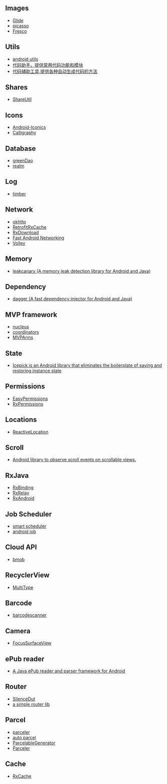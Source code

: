 Images
---
- [Glide](https://github.com/bumptech/glide)
- [picasso](https://github.com/square/picasso)
- [Fresco](http://frescolib.org/)

Utils
---
- [android utils](https://github.com/loganfreeman/AndroidUtilCode)
- [代码助手，提供常用代码功能和模块](https://github.com/boredream/bdcodehelper)
- [代码辅助工具,提供各种自动生成代码的方法](https://github.com/boredream/CodeUtils)

Shares
---
- [ShareUtil](https://github.com/shaohui10086/ShareUtil)

Icons
---
- [Android-Iconics](https://github.com/mikepenz/Android-Iconics)
- [Calligraphy](https://github.com/chrisjenx/Calligraphy)

Database
---
- [greenDao](https://github.com/greenrobot/greenDAO)
- [realm](https://github.com/realm/realm-java)

Log
---
- [timber](https://github.com/JakeWharton/timber)

Network
---
- [okhttp](http://square.github.io/okhttp/)
- [RetrofitRxCache](https://github.com/cpoopc/RetrofitRxCache)
- [RxDownload](https://github.com/ssseasonnn/RxDownload)
- [Fast Android Networking](https://github.com/amitshekhariitbhu/Fast-Android-Networking)
- [Volley](https://guides.codepath.com/android/Networking-with-the-Volley-Library)

Memory
---
- [leakcanary (A memory leak detection library for Android and Java) ](https://github.com/square/leakcanary)

Dependency
---
- [dagger (A fast dependency injector for Android and Java) ](http://square.github.io/dagger/)

MVP framework
---
- [nucleus](https://github.com/konmik/nucleus.git)
- [coordinators](https://github.com/square/coordinators)
- [MVPArms](https://github.com/JessYanCoding/MVPArms)

State
---
- [Icepick is an Android library that eliminates the boilerplate of saving and restoring instance state](https://github.com/frankiesardo/icepick.git)

Permissions
---
- [EasyPermissions ](https://github.com/googlesamples/easypermissions)
- [RxPermissions](https://github.com/tbruyelle/RxPermissions)

Locations
---
- [ReactiveLocation](https://github.com/mcharmas/Android-ReactiveLocation)

Scroll
---
- [Android library to observe scroll events on scrollable views.](https://github.com/ksoichiro/Android-ObservableScrollView)

RxJava
---
- [RxBinding](https://github.com/JakeWharton/RxBinding)
- [RxRelay](https://github.com/JakeWharton/RxRelay)
- [RxAndroid](https://github.com/ReactiveX/RxAndroid)

Job Scheduler
---
- [smart scheduler](https://github.com/hypertrack/smart-scheduler-android)
- [android job](https://github.com/evernote/android-job)

Cloud API
---
- [bmob](http://docs.bmob.cn/data/Android/b_developdoc/doc/index.html#兼容Android6.0系统)

RecyclerView
---
- [MultiType](https://github.com/drakeet/MultiType)


Barcode
---
- [barcodescanner](https://github.com/dm77/barcodescanner)

Camera
---
- [FocusSurfaceView](https://github.com/CGmaybe10/FocusSurfaceView)

ePub reader
---
- [A Java ePub reader and parser framework for Android](https://github.com/FolioReader/FolioReader-Android)

Router
---
- [SilenceDut](https://github.com/SilenceDut/Router)
- [a simple router lib](https://github.com/yjfnypeu/Router)

Parcel
---
- [parceler](https://github.com/johncarl81/parceler)
- [auto parcel](https://github.com/frankiesardo/auto-parcel)
- [ParcelableGenerator](https://github.com/baoyongzhang/ParcelableGenerator)
- [Parceler](https://github.com/yjfnypeu/Parceler)

Cache
---
- [RxCache](https://github.com/VictorAlbertos/RxCache)
